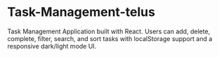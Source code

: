 # Task-Management-telus
Task Management Application built with React. Users can add, delete, complete, filter, search, and sort tasks with localStorage support and a responsive dark/light mode UI.
